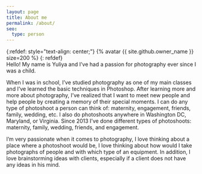 ```yaml
---
layout: page
title: About me
permalink: /about/
seo:
  type: person
---
```


{:refdef: style="text-align: center;"}
{% avatar {{ site.github.owner_name }} size=200 %}
{: refdef}
<br/>
Hello! My name is Yuliya and I’ve had a passion for photography ever since I was a child. 

When I was in school, I’ve studied photography as one of my main classes and I’ve learned the basic techniques in Photoshop. After learning more and more about photography, I’ve realized that I want to meet new people and help people by creating a memory of their special moments. I can do any type of photoshoot a person can think of: maternity, engagement, friends, family, wedding, etc. I also do photoshoots anywhere in Washington DC, Maryland, or Virginia.
Since 2013 I’ve done different types of photoshoots: maternity, family, wedding, friends, and engagement. 

I’m very passionate when it comes to photography, I love thinking about a place where a photoshoot would be, I love thinking about how would I take photographs of people and with which type of an equipment. In addition, I love brainstorming ideas with clients, especially if a client does not have any ideas in his mind. 